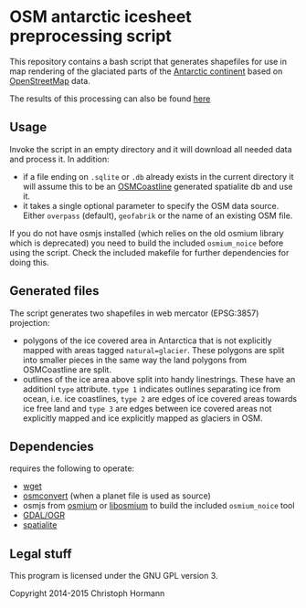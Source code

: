 
OSM antarctic icesheet preprocessing script
===========================================

This repository contains a bash script that generates shapefiles for use in map rendering
of the glaciated parts of the [Antarctic continent](http://en.wikipedia.org/wiki/Antarctica) based on [OpenStreetMap](http://www.openstreetmap.org/) data.

The results of this processing can also be found [here](http://www.imagico.de/map/icesheet_download_en.php)

Usage
-----

Invoke the script in an empty directory and it will download all needed data and process it.  In addition:

* if a file ending on `.sqlite` or `.db` already exists in the current directory it will assume this to be an [OSMCoastline](https://github.com/joto/osmcoastline) generated spatialite db and use it.
* it takes a single optional parameter to specify the OSM data source.  Either `overpass` (default), `geofabrik` or the name of an existing OSM file.

If you do not have osmjs installed (which relies on the old osmium library which is deprecated) you need to build the included `osmium_noice` before using the script.  Check the included makefile for further dependencies for doing this.

Generated files
---------------

The script generates two shapefiles in web mercator (EPSG:3857) projection:

* polygons of the ice covered area in Antarctica that is not explicitly mapped with areas tagged `natural=glacier`.  These polygons are split into smaller pieces in the same way the land polygons from OSMCoastline are split.
* outlines of the ice area above split into handy linestrings.  These have an additionl `type` attribute.  `type 1` indicates outlines separating ice from ocean, i.e. ice coastlines, `type 2` are edges of ice covered areas towards ice free land and `type 3` are edges between ice covered areas not explicitly mapped and ice explicitly mapped as glaciers in OSM.

Dependencies
------------

requires the following to operate:

* [wget](http://www.gnu.org/software/wget/)
* [osmconvert](http://wiki.openstreetmap.org/wiki/Osmconvert) (when a planet file is used as source)
* osmjs from [osmium](https://github.com/joto/osmium) or [libosmium](https://github.com/osmcode/libosmium) to build the included `osmium_noice` tool
* [GDAL/OGR](http://www.gdal.org/index.html)
* [spatialite](http://www.gaia-gis.it/gaia-sins/)


Legal stuff
-----------

This program is licensed under the GNU GPL version 3.

Copyright 2014-2015 Christoph Hormann

